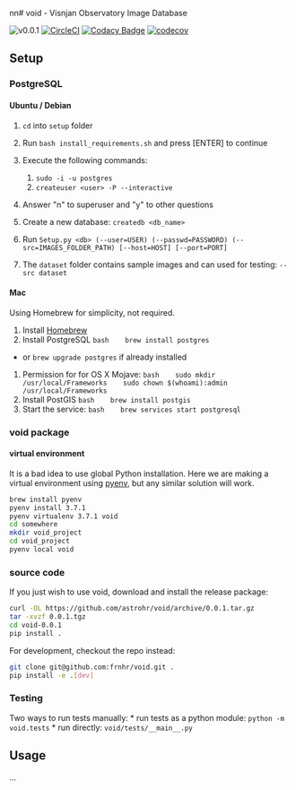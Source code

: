 nn\# void - Visnjan Observatory Image Database

![v0.0.1](https://img.shields.io/badge/version-0.0.1-blue.svg) [![CircleCI](https://circleci.com/gh/astrohr/void.svg?style=shield)](https://circleci.com/gh/astrohr/void) [![Codacy Badge](https://api.codacy.com/project/badge/Grade/8a3cfe48e7104832bb5170751f720718)](https://www.codacy.com/app/astrohr/void?utm_source=github.com&utm_medium=referral&utm_content=astrohr/void&utm_campaign=Badge_Grade) [![codecov](https://codecov.io/gh/astrohr/void/branch/master/graph/badge.svg)](https://codecov.io/gh/astrohr/void)

Setup
-----

### PostgreSQL

#### Ubuntu / Debian

1.  `cd` into `setup` folder

2.  Run `bash install_requirements.sh` and press \[ENTER\] to continue

3.  Execute the following commands:
    1.  `sudo -i -u postgres`
    2.  `createuser <user> -P --interactive`
4.  Answer "n" to superuser and "y" to other questions

5.  Create a new database: `createdb <db_name>`

6.  Run `Setup.py <db> (--user=USER) (--passwd=PASSWORD) (--src=IMAGES_FOLDER_PATH) [--host=HOST] [--port=PORT]`
7.  The `dataset` folder contains sample images and can used for testing: `--src dataset`

#### Mac

Using Homebrew for simplicity, not required.

1.  Install [Homebrew](https://brew.sh/)
2.  Install PostgreSQL `bash    brew install postgres`

-   or `brew upgrade postgres` if already installed

1.  Permission for for OS X Mojave: `bash    sudo mkdir /usr/local/Frameworks    sudo chown $(whoami):admin /usr/local/Frameworks`
2.  Install PostGIS `bash    brew install postgis`
3.  Start the service: `bash    brew services start postgresql`

### void package

#### virtual environment

It is a bad idea to use global Python installation. Here we are making a virtual environment using [pyenv](https://github.com/pyenv/pyenv), but any similar solution will work.

``` bash
brew install pyenv
pyenv install 3.7.1
pyenv virtualenv 3.7.1 void
cd somewhere
mkdir void_project
cd void_project
pyenv local void
```

### source code

If you just wish to use void, download and install the release package:

``` bash
curl -OL https://github.com/astrohr/void/archive/0.0.1.tar.gz
tar -xvzf 0.0.1.tgz
cd void-0.0.1
pip install .
```

For development, checkout the repo instead:

``` bash
git clone git@github.com:frnhr/void.git .
pip install -e .[dev]
```

### Testing

Two ways to run tests manually: \* run tests as a python module: `python -m void.tests` \* run directly: `void/tests/__main__.py`

Usage
-----

...
